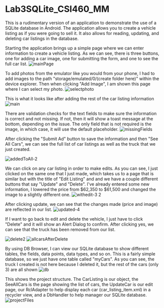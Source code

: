 # Lab3SQLite_CSI460_MM
 
This is a rudimentary version of an application to demonstrate the use of a SQLite database in Android. The application allows you to create a vehicle listing as if you were going to sell it. It also allows for reading, updating, and deleting car listings in the database.


Starting the application brings up a simple page where we can enter information to create a vehicle listing. As we can see, there is three buttons, one for adding a car image, one for submitting the form, and one to see the full car list.
![mainPage](https://github.com/MMahar5/Lab3SQLite_CSI460_MM/assets/97249776/ebc6e3e8-5507-4055-ac12-1421a72c4094)

To add photos from the emulator like you would from your phone, I had to add images to the path "storage/emulated/0/(create folder here)" within the device explorer. Then when clicking "Add Image", I am shown this page where I can select my photo.
![selectphoto](https://github.com/MMahar5/Lab3SQLite_CSI460_MM/assets/97249776/02289a06-19cc-4ff2-b5db-53485d260628)

This is what it looks like after adding the rest of the car listing information 
![main](https://github.com/MMahar5/Lab3SQLite_CSI460_MM/assets/97249776/57e626c1-b669-41c6-b9d3-b1b21f85af17)

There are validation checks for the text fields to make sure the information is correct and not missing. If not, then it will show a toast message at the bottom, depending on the issue. The only field that is not required is the image, in which case, it will use the default placeholder.
![missingFields](https://github.com/MMahar5/Lab3SQLite_CSI460_MM/assets/97249776/c0b0af52-6382-4c78-9af2-f541508625ba)

After clicking the "Submit Ad" button to save the information and then "See All Cars", we can see the full list of car listings as well as the truck that we just created. 

![addedToAll-2](https://github.com/MMahar5/Lab3SQLite_CSI460_MM/assets/97249776/4bd4bd7e-a49b-41c6-9f8a-3a8d7afdf926)

We can click on any car listing in order to make edits. As you can see, I just clicked on the same one that I just made, which takes us to a page that is similar but with the title of "Edit Listing" and and we have a couple different buttons that say "Update" and "Delete". I've already entered some new information, I lowered the price from $62,350 to $61,500 and changed the image to a slightly different one.
![withedit-3 2](https://github.com/MMahar5/Lab3SQLite_CSI460_MM/assets/97249776/66204e1c-a9fa-405c-b93d-c764dfa84166)

After clicking update, we can see that the changes made (price and image) are reflected in our list.
![updated-4](https://github.com/MMahar5/Lab3SQLite_CSI460_MM/assets/97249776/59e0d0a6-b3b5-4821-9344-93ecb1862aa8)

If I want to go back to edit and delete the vehicle, I just have to click "Delete" and it will show an Alert Dialog to confirm. After clicking yes, we can see that the truck has been removed from our list.

![delete2](https://github.com/MMahar5/Lab3SQLite_CSI460_MM/assets/97249776/6192a125-76ec-460e-800a-28de9ba83b17)  ![allcarsAfterDelete](https://github.com/MMahar5/Lab3SQLite_CSI460_MM/assets/97249776/fc9fd98f-1b27-4648-b75b-89119aebaaaa)

By using DB Browser, I can view our SQLite database to show different tables, the fields, data points, data types, and so on. This is a fairly simple database, so we just have one table called "myCars". As you can see, the truck I created is not here because I deleted it, but the rest of the cars (only 3) are all shown
![db](https://github.com/MMahar5/Lab3SQLite_CSI460_MM/assets/97249776/3069d807-0b71-4bea-af4b-3667274af0c8)

This shows the project structure. The CarListing is our object, the SeeAllCars is the page showing the list of cars, the UpdateCar is our edit page, our RclAdapter to help display each car (car_listing_item.xml) in a recycler view, and a DbHandler to help manager our SQLite database.
![projectFiles](https://github.com/MMahar5/Lab3SQLite_CSI460_MM/assets/97249776/359592ca-f85e-43f3-8d8d-11c544dc7e05)
